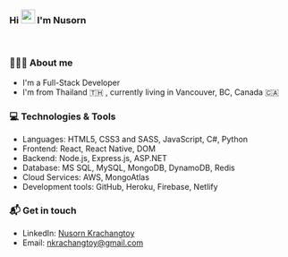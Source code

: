### Hi <img src="https://media.giphy.com/media/hvRJCLFzcasrR4ia7z/giphy.gif" width="25px"> I'm Nusorn

<br>

### 👨🏻‍💻 About me

- I'm a Full-Stack Developer
- I'm from Thailand 🇹🇭 , currently living in Vancouver, BC, Canada 🇨🇦

### 💻 Technologies & Tools

- Languages: HTML5, CSS3 and SASS, JavaScript, C#, Python
- Frontend: React, React Native, DOM
- Backend: Node.js, Express.js, ASP&#46;NET
- Database: MS SQL, MySQL, MongoDB, DynamoDB, Redis
- Cloud Services: AWS, MongoAtlas
- Development tools: GitHub, Heroku, Firebase, Netlify

### 📬 Get in touch

- LinkedIn: [Nusorn Krachangtoy](https://www.linkedin.com/in/nkrachangtoy/)
- Email: nkrachangtoy@gmail.com
